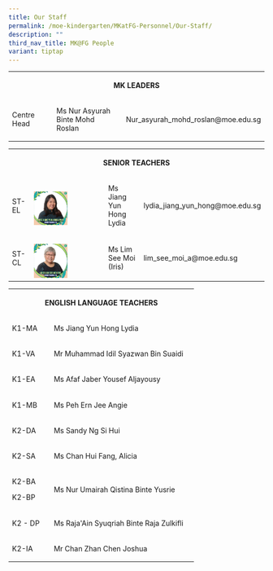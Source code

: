 ```yaml
---
title: Our Staff
permalink: /moe-kindergarten/MKatFG-Personnel/Our-Staff/
description: ""
third_nav_title: MK@FG People
variant: tiptap
---
```

<table><tbody><tr><th rowspan="1" colspan="4"><p>MK LEADERS</p></th></tr><tr><td rowspan="1" colspan="1"><p>Centre Head</p></td><td rowspan="1" colspan="1"><p></p></td><td rowspan="1" colspan="1"><p>Ms Nur Asyurah Binte Mohd Roslan</p></td><td rowspan="1" colspan="1"><p>Nur_asyurah_mohd_roslan@moe.edu.sg</p></td></tr></tbody></table><table><tbody><tr><th rowspan="1" colspan="4"><p>SENIOR TEACHERS</p></th></tr><tr><td rowspan="1" colspan="1"><p>ST-EL</p></td><td rowspan="1" colspan="1"><p></p><div class="isomer-image-wrapper"><img style="width: 50%;" height="auto" width="100%" alt="" src="/images/MK@Fern Green/Miss Jiang Yun Hong Lydia.jpg"></div></td><td rowspan="1" colspan="1"><p>Ms Jiang Yun Hong Lydia</p></td><td rowspan="1" colspan="1"><p>lydia_jiang_yun_hong@moe.edu.sg</p></td></tr><tr><td rowspan="1" colspan="1"><p>ST-CL</p></td><td rowspan="1" colspan="1"><p></p><div class="isomer-image-wrapper"><img style="width: 50%;" height="auto" width="100%" alt="" src="/images/MK@Fern Green/Miss Lim See Moi Iris.jpg"></div></td><td rowspan="1" colspan="1"><p>Ms Lim See Moi (Iris)</p></td><td rowspan="1" colspan="1"><p>lim_see_moi_a@moe.edu.sg</p></td></tr></tbody></table><p></p><table><tbody><tr><th rowspan="1" colspan="4"><p>ENGLISH LANGUAGE TEACHERS</p></th></tr><tr><td rowspan="1" colspan="1"><p>K1-MA</p></td><td rowspan="1" colspan="1"><p></p></td><td rowspan="1" colspan="1"><p>Ms Jiang Yun Hong Lydia</p></td><td rowspan="1" colspan="1"><p></p></td></tr><tr><td rowspan="1" colspan="1"><p>K1-VA</p></td><td rowspan="1" colspan="1"><p></p></td><td rowspan="1" colspan="1"><p>Mr Muhammad Idil Syazwan Bin Suaidi</p></td><td rowspan="1" colspan="1"><p></p></td></tr><tr><td rowspan="1" colspan="1"><p>K1-EA</p></td><td rowspan="1" colspan="1"><p></p></td><td rowspan="1" colspan="1"><p>Ms Afaf Jaber Yousef Aljayousy</p></td><td rowspan="1" colspan="1"><p></p></td></tr><tr><td rowspan="1" colspan="1"><p>K1-MB</p></td><td rowspan="1" colspan="1"><p></p></td><td rowspan="1" colspan="1"><p>Ms Peh Ern Jee Angie</p></td><td rowspan="1" colspan="1"><p></p></td></tr><tr><td rowspan="1" colspan="1"><p>K2-DA</p></td><td rowspan="1" colspan="1"><p></p></td><td rowspan="1" colspan="1"><p>Ms Sandy Ng Si Hui</p></td><td rowspan="1" colspan="1"><p></p></td></tr><tr><td rowspan="1" colspan="1"><p>K2-SA</p></td><td rowspan="1" colspan="1"><p></p></td><td rowspan="1" colspan="1"><p>Ms Chan Hui Fang, Alicia</p></td><td rowspan="1" colspan="1"><p></p></td></tr><tr><td rowspan="1" colspan="1"><p>K2-BA</p><p>K2-BP</p></td><td rowspan="1" colspan="1"><p></p></td><td rowspan="1" colspan="1"><p>Ms Nur Umairah Qistina Binte Yusrie</p></td><td rowspan="1" colspan="1"><p></p></td></tr><tr><td rowspan="1" colspan="1"><p>K2 - DP</p></td><td rowspan="1" colspan="1"><p></p></td><td rowspan="1" colspan="1"><p>Ms Raja'Ain Syuqriah Binte Raja Zulkifli</p></td><td rowspan="1" colspan="1"><p></p></td></tr><tr><td rowspan="1" colspan="1"><p>K2-IA</p></td><td rowspan="1" colspan="1"><p></p></td><td rowspan="1" colspan="1"><p>Mr Chan Zhan Chen Joshua</p></td><td rowspan="1" colspan="1"><p></p></td></tr></tbody></table><p></p>